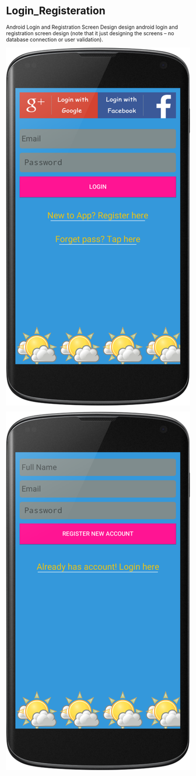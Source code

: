 # Login_Registeration
Android Login and Registration Screen Design
design android login and registration screen design (note that it just designing the screens – no database connection or user validation).


![Login Screen](https://github.com/MostafaAnter/Login_Registeration/blob/master/loginScreen.png)

![Registeration Screen](https://github.com/MostafaAnter/Login_Registeration/blob/master/registerScreen.png)
